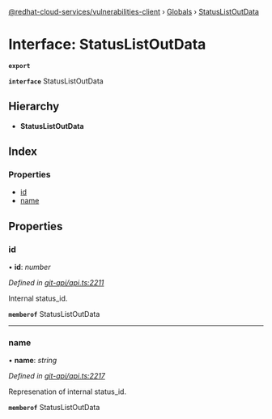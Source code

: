 [@redhat-cloud-services/vulnerabilities-client](../README.md) › [Globals](../globals.md) › [StatusListOutData](statuslistoutdata.md)

# Interface: StatusListOutData

**`export`** 

**`interface`** StatusListOutData

## Hierarchy

* **StatusListOutData**

## Index

### Properties

* [id](statuslistoutdata.md#id)
* [name](statuslistoutdata.md#name)

## Properties

###  id

• **id**: *number*

*Defined in [git-api/api.ts:2211](https://github.com/RedHatInsights/javascript-clients/blob/master/packages/vulnerabilities/git-api/api.ts#L2211)*

Internal status_id.

**`memberof`** StatusListOutData

___

###  name

• **name**: *string*

*Defined in [git-api/api.ts:2217](https://github.com/RedHatInsights/javascript-clients/blob/master/packages/vulnerabilities/git-api/api.ts#L2217)*

Represenation of internal status_id.

**`memberof`** StatusListOutData
